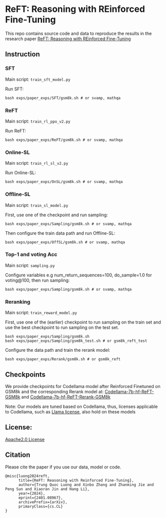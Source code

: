 # ReFT: Reasoning with REinforced Fine-Tuning
This repo contains source code and data to reproduce the results in the research paper [ReFT: Reasoning with REinforced Fine-Tuning](https://arxiv.org/abs/2401.08967)

## Instruction
### SFT
Main script: `train_sft_model.py`

Run SFT:
```
bash exps/paper_exps/SFT/gsm8k.sh # or svamp, mathqa
```
### ReFT
Main script: `train_rl_ppo_v2.py`

Run ReFT:
```
bash exps/paper_exps/ReFT/gsm8k.sh # or svamp, mathqa
```

### Online-SL
Main script: `train_rl_sl_v2.py`

Run Online-SL:
```
bash exps/paper_exps/OnSL/gsm8k.sh # or svamp, mathqa
```

### Offline-SL
Main script: `train_sl_model.py`

First, use one of the checkpoint and run sampling:
```
bash exps/paper_exps/Sampling/gsm8k.sh # or svamp, mathqa
```

Then configure the train data path and run Offline-SL:
```
bash exps/paper_exps/OffSL/gsm8k.sh # or svamp, mathqa
```

### Top-1 and voting Acc
Main script: `sampling.py`

Configure variables e.g num_return_sequences=100, do_sample=1.0 for voting@100, then run sampling:
```
bash exps/paper_exps/Sampling/gsm8k.sh # or svamp, mathqa
```

### Reranking
Main script: `train_reward_model.py`

First, use one of the (earlier) checkpoint to run sampling on the train set and use the best checkpoint to run sampling on the test set.
```
bash exps/paper_exps/Sampling/gsm8k.sh 
bash exps/paper_exps/Sampling/gsm8k_test.sh # or gsm8k_reft_test
```
Configure the data path and train the rerank model:
```
bash exps/paper_exps/Rerank/gsm8k.sh # or gsm8k_reft
```

## Checkpoints
We provide checkpoints for Codellama model after Reinforced Finetuned on GSM8k and the corresponding Rerank model at: [Codellama-7b-hf-ReFT-GSM8k](https://huggingface.co/lqtrung1998/Codellama-7b-hf-ReFT-GSM8k) and [Codellama-7b-hf-ReFT-Rerank-GSM8k](https://huggingface.co/lqtrung1998/Codellama-7b-hf-ReFT-Rerank-GSM8k)

Note: Our models are tuned based on Codellama, thus, licenses applicable to Codellama, such as [Llama license](https://ai.meta.com/resources/models-and-libraries/llama-downloads/), also hold on these models

## License:
[Apache2.0 License](https://github.com/lqtrung1998/mwp_ReFT/License.txt)

## Citation
Please cite the paper if you use our data, model or code.
```
@misc{luong2024reft,
      title={ReFT: Reasoning with Reinforced Fine-Tuning}, 
      author={Trung Quoc Luong and Xinbo Zhang and Zhanming Jie and Peng Sun and Xiaoran Jin and Hang Li},
      year={2024},
      eprint={2401.08967},
      archivePrefix={arXiv},
      primaryClass={cs.CL}
}
```